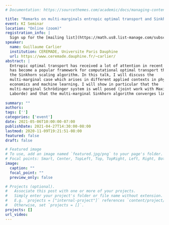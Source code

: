 ```yaml
---
# Documentation: https://sourcethemes.com/academic/docs/managing-content/

title: "Remarks on multi-marginals entropic optimal transport and Sinkhorn algorithm"
event: KI Seminar
location: "Online (zoom)"
registration_info: |
  Sign up for the [mailing list](https://math.us8.list-manage.com/subscribe/post?u=c9cc3beec9fa57d7299ac161c&id=845fe9abdc) to receive the connection details
speaker:
  name: Guillaume Carlier
  institution: CEREMADE, Universite Paris Dauphine
  url: https://www.ceremade.dauphine.fr/~carlier/
abstract: |
  Entropic optimal transport has received a lot of attention in recent years and
  has become a popular framework for computational optimal transport thanks to
  the Sinkhorn scaling algorithm. In this talk, I will discuss the
  multi-marginal case which arises in different applied contexts in physics,
  economics and machine learning. I will show in particular that the
  multi-marginal Schrödinger system is well posed (joint work with Maxime
  Laborde) and that the multi-marginal Sinkhorn algorithm converges linearly. 
  
summary: ""
authors: 
tags: ['']
categories: ['event']
date: 2021-05-06T10:00:00-07:00
publishDate: 2021-04-27T14:30:00-08:00
lastmod: 2020-11-09T19:21:51-08:00
featured: false
draft: false

# Featured image
# To use, add an image named `featured.jpg/png` to your page's folder.
# Focal points: Smart, Center, TopLeft, Top, TopRight, Left, Right, BottomLeft, Bottom, BottomRight.
image:
  caption: ""
  focal_point: ""
  preview_only: false

# Projects (optional).
#   Associate this post with one or more of your projects.
#   Simply enter your project's folder or file name without extension.
#   E.g. `projects = ["internal-project"]` references `content/project/deep-learning/index.md`.
#   Otherwise, set `projects = []`.
projects: []
url_video: 
---
```

